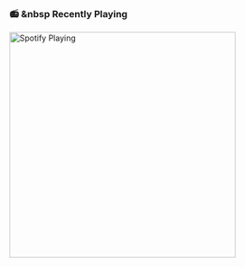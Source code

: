### :radio: &nbsp Recently Playing
[<img src="https://novatorem-g3m5ry463-lambo-liu.vercel.app/api/spotify" alt="Spotify Playing" width="400" />](https://open.spotify.com/user/tripledarts)
